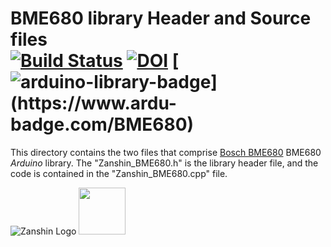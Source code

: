 # BME680 library Header and Source files<br>[![Build Status](https://travis-ci.org/SV-Zanshin/BME680.svg?branch=master)](https://travis-ci.org/SV-Zanshin/BME680) [![DOI](https://zenodo.org/badge/139349456.svg)](https://zenodo.org/badge/latestdoi/139349456) [![arduino-library-badge](https://www.ardu-badge.com/badge/BME680.svg?)](https://www.ardu-badge.com/BME680)
This directory contains the two files that comprise [Bosch BME680](https://www.bosch-sensortec.com/bst/products/all_products/bme680) BME680 *Arduino* library. 
The "Zanshin_BME680.h" is the library header file, and the code is contained in the "Zanshin_BME680.cpp" file.

![Zanshin Logo](https://www.sv-zanshin.com/r/images/site/gif/zanshinkanjitiny.gif) <img src="https://www.sv-zanshin.com/r/images/site/gif/zanshintext.gif" width="75"/>
